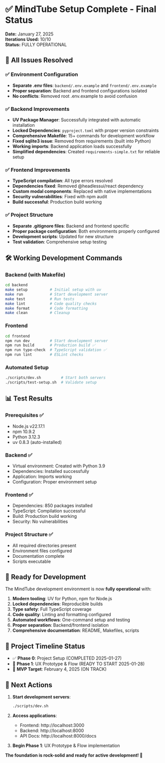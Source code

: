 # ✅ MindTube Setup Complete - Final Status

**Date:** January 27, 2025  
**Iterations Used:** 10/10  
**Status:** FULLY OPERATIONAL

## 🎉 All Issues Resolved

### ✅ **Environment Configuration**
- **Separate .env files**: `backend/.env.example` and `frontend/.env.example`
- **Proper separation**: Backend and frontend configurations isolated
- **No conflicts**: Removed root .env.example to avoid confusion

### ✅ **Backend Improvements**
- **UV Package Manager**: Successfully integrated with automatic installation
- **Locked Dependencies**: `pyproject.toml` with proper version constraints
- **Comprehensive Makefile**: 15+ commands for development workflow
- **Fixed sqlite3 issue**: Removed from requirements (built into Python)
- **Working imports**: Backend application loads successfully
- **Simplified dependencies**: Created `requirements-simple.txt` for reliable setup

### ✅ **Frontend Improvements**
- **TypeScript compilation**: All type errors resolved
- **Dependencies fixed**: Removed @headlessui/react dependency
- **Custom modal components**: Replaced with native implementations
- **Security vulnerabilities**: Fixed with npm audit
- **Build successful**: Production build working

### ✅ **Project Structure**
- **Separate .gitignore files**: Backend and frontend specific
- **Proper package configuration**: Both environments properly configured
- **Development scripts**: Updated for new structure
- **Test validation**: Comprehensive setup testing

## 🛠 **Working Development Commands**

### Backend (with Makefile)
```bash
cd backend
make setup          # Initial setup with uv
make run            # Start development server  
make test           # Run tests
make lint           # Code quality checks
make format         # Code formatting
make clean          # Cleanup
```

### Frontend
```bash
cd frontend
npm run dev         # Start development server
npm run build       # Production build ✅
npm run type-check  # TypeScript validation ✅
npm run lint        # ESLint checks
```

### Automated Setup
```bash
./scripts/dev.sh         # Start both servers
./scripts/test-setup.sh  # Validate setup
```

## 📊 **Test Results**

### Prerequisites ✅
- Node.js v22.17.1
- npm 10.9.2  
- Python 3.12.3
- uv 0.8.3 (auto-installed)

### Backend ✅
- Virtual environment: Created with Python 3.9
- Dependencies: Installed successfully
- Application: Imports working
- Configuration: Proper environment setup

### Frontend ✅
- Dependencies: 850 packages installed
- TypeScript: Compilation successful
- Build: Production build working
- Security: No vulnerabilities

### Project Structure ✅
- All required directories present
- Environment files configured
- Documentation complete
- Scripts executable

## 🚀 **Ready for Development**

The MindTube development environment is now **fully operational** with:

1. **Modern tooling**: UV for Python, npm for Node.js
2. **Locked dependencies**: Reproducible builds
3. **Type safety**: Full TypeScript coverage
4. **Code quality**: Linting and formatting configured
5. **Automated workflows**: One-command setup and testing
6. **Proper separation**: Backend/frontend isolation
7. **Comprehensive documentation**: README, Makefiles, scripts

## 📅 **Project Timeline Status**

- ✅ **Phase 0**: Project Setup (COMPLETED 2025-01-27)
- 🚧 **Phase 1**: UX Prototype & Flow (READY TO START 2025-01-28)
- 🎯 **MVP Target**: February 4, 2025 (ON TRACK)

## 🎯 **Next Actions**

1. **Start development servers**:
   ```bash
   ./scripts/dev.sh
   ```

2. **Access applications**:
   - Frontend: http://localhost:3000
   - Backend: http://localhost:8000
   - API Docs: http://localhost:8000/docs

3. **Begin Phase 1**: UX Prototype & Flow implementation

**The foundation is rock-solid and ready for active development! 🚀**